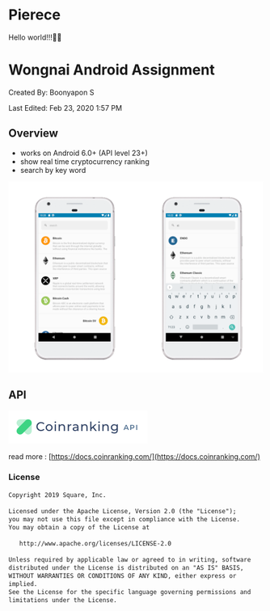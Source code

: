 # Pierece
 Hello world!!!🦊🌻

# Wongnai Android Assignment

Created By: Boonyapon S

Last Edited: Feb 23, 2020 1:57 PM

## Overview
- works on Android 6.0+ (API level 23+)
- show real time cryptocurrency ranking
- search by key word

![Wongnai%20Assignment/coin_ranking_-_ui.png](doc/coin_ranking_-_ui.png)

## API
![Wongnai%20Assignment/Screen_Shot_2563-02-23_at_10.42.05.png](doc/Screen_Shot_2563-02-23_at_10.42.05.png)

read more : [https://docs.coinranking.com/](https://docs.coinranking.com/)

### License
    Copyright 2019 Square, Inc.

    Licensed under the Apache License, Version 2.0 (the "License");
    you may not use this file except in compliance with the License.
    You may obtain a copy of the License at

       http://www.apache.org/licenses/LICENSE-2.0

    Unless required by applicable law or agreed to in writing, software
    distributed under the License is distributed on an "AS IS" BASIS,
    WITHOUT WARRANTIES OR CONDITIONS OF ANY KIND, either express or implied.
    See the License for the specific language governing permissions and
    limitations under the License.

